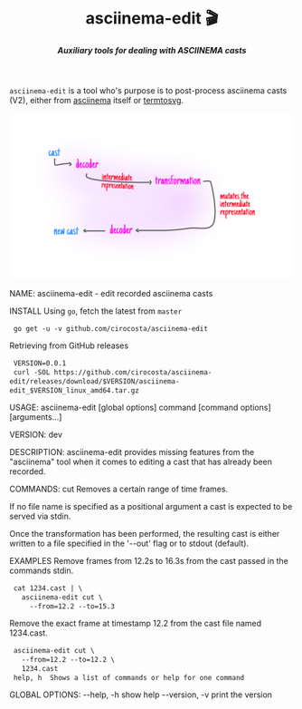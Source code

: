 <h1 align="center">asciinema-edit 🎬 </h1>

<h5 align="center">Auxiliary tools for dealing with ASCIINEMA casts</h5>

<br/>

`asciinema-edit` is a tool who's purpose is to post-process asciinema casts (V2), either from [asciinema](https://github.com/asciinema/asciinema) itself or [termtosvg](https://github.com/nbedos/termtosvg).

![Illustration of how ASCIINEMA-EDIT works](/.github/asciinema-edit-overview.svg)



NAME:
   asciinema-edit - edit recorded asciinema casts

INSTALL
   Using `go`, fetch the latest from `master`

     go get -u -v github.com/cirocosta/asciinema-edit

   Retrieving from GitHub releases

     VERSION=0.0.1
     curl -SOL https://github.com/cirocosta/asciinema-edit/releases/download/$VERSION/asciinema-edit_$VERSION_linux_amd64.tar.gz

USAGE:
   asciinema-edit [global options] command [command options] [arguments...]

VERSION:
   dev

DESCRIPTION:
   asciinema-edit provides missing features from the "asciinema" tool
   when it comes to editing a cast that has already been recorded.

COMMANDS:
     cut  Removes a certain range of time frames.

   If no file name is specified as a positional argument a cast is
   expected to be served via stdin.

   Once the transformation has been performed, the resulting cast is
   either written to a file specified in the '--out' flag or to stdout
   (default).

EXAMPLES
   Remove frames from 12.2s to 16.3s from the cast passed in the commands
   stdin.

     cat 1234.cast | \
       asciinema-edit cut \
         --from=12.2 --to=15.3

   Remove the exact frame at timestamp 12.2 from the cast file named
   1234.cast.

     asciinema-edit cut \
       --from=12.2 --to=12.2 \
       1234.cast
     help, h  Shows a list of commands or help for one command

GLOBAL OPTIONS:
   --help, -h     show help
   --version, -v  print the version
